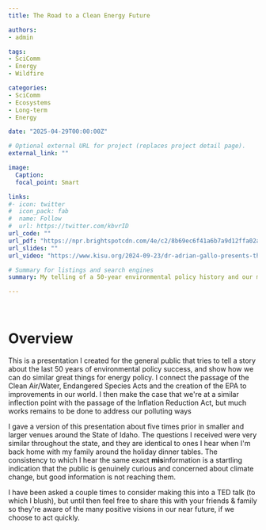 ```yaml
---
title: The Road to a Clean Energy Future

authors:
- admin

tags:
- SciComm
- Energy
- Wildfire

categories:
- SciComm
- Ecosystems
- Long-term
- Energy

date: "2025-04-29T00:00:00Z"

# Optional external URL for project (replaces project detail page).
external_link: ""

image:
  Caption: 
  focal_point: Smart

links:
#- icon: twitter
#  icon_pack: fab
#  name: Follow
#  url: https://twitter.com/kbvrID
url_code: ""
url_pdf: "https://npr.brightspotcdn.com/4e/c2/8b69ec6f41a6b7a9d12ffa02a377/climate-history-and-energy-futures-idahofalls.pdf"
url_slides: ""
url_video: "https://www.kisu.org/2024-09-23/dr-adrian-gallo-presents-the-road-to-a-clean-energy-future-to-idaho-falls-city-club"

# Summary for listings and search engines
summary: My telling of a 50-year environmental policy history and our many possible clean energy futures

---
```



<br>

# Overview

This is a presentation I created for the general public that tries to tell a story about the last 50 years of environmental 
policy success, and show how we can do similar great things for energy policy. I connect the passage of the Clean Air/Water, 
Endangered Species Acts and the creation of the EPA to improvements in our world. I then make the case that we're at a similar 
inflection point with the passage of the Inflation Reduction Act, but much works remains to be done to address our polluting 
ways

I gave a version of this presentation about five times prior in smaller and larger venues around the State of Idaho. The 
questions I received were very similar throughout the state, and they are identical to ones I hear when I'm back home 
with my family around the holiday dinner tables. The consistency to which I hear the same exact **mis**information is a 
startling indication that the public is genuinely curious and concerned about climate change, but good information is not 
reaching them. 

I have been asked a couple times to consider making this into a TED talk (to which I blush), but until then feel free to 
share this with your friends & family so they're aware of the many positive visions in our near future, if we choose to 
act quickly. 



